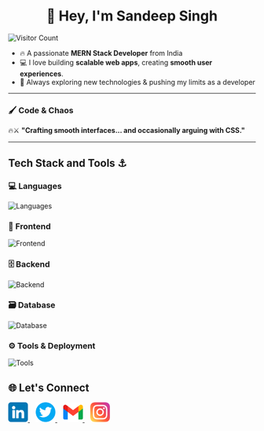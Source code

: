 <h1 align="center">👋 Hey, I'm Sandeep Singh</h1>

![Visitor Count](https://profile-counter.glitch.me/sandeep-singh-bhandal/count.svg)


- 🔥 A passionate **MERN Stack Developer** from India
- 💻 I love building **scalable web apps**, creating **smooth user experiences**.
- 🚀 Always exploring new technologies & pushing my limits as a developer

---

### 🖌 Code & Chaos

🔥⚔️ **"Crafting smooth interfaces... and occasionally arguing with CSS."**

---

<h2>Tech Stack and Tools ⚓</h2>
<h3>💻 Languages</h3>
<p>
  <img src="https://skillicons.dev/icons?i=c,cpp,js,ts" height="40" alt="Languages"  />
</p>

<!-- Frontend -->
<h3>🎨 Frontend</h3>
<p>
  <img src="https://skillicons.dev/icons?i=html,css,bootstrap,tailwind,react,next" height="40" alt="Frontend" />
</p>

<!-- Backend -->
<h3>🗄 Backend</h3>
<p>
  <img src="https://skillicons.dev/icons?i=nodejs,express" height="40" alt="Backend" />
</p>

<!-- Database -->
<h3>🗃 Database</h3>
<p>
  <img src="https://skillicons.dev/icons?i=mongodb" height="40" alt="Database" />
</p>

<!-- Tools & Deployment -->
<h3>⚙️ Tools & Deployment</h3>
<p>
  <img src="https://skillicons.dev/icons?i=vscode,webstorm,git,github,postman,vercel,netlify" height="40" alt="Tools" />
</p>


<h2>🌐 Let's Connect</h2>
<p>
  <a href="https://www.linkedin.com/in/sandeep-singh-bhandal-a4804932b?utm_source=share&utm_campaign=share_via&utm_content=profile&utm_medium=ios_app" target="_blank">
    <img src="./images/linkedin.png" alt="LinkedIn" height=40 width=40/>
  </a>
  &nbsp;&nbsp;
  <a href="https://www.instagram.com/_sunny_310" target="_blank">
    <img src="./images//twitter.png" alt="X" height=40 width=40/>
  </a>
  &nbsp;&nbsp;
  <a href="mailto:sandeepbhandaldev@gmail.com" target="_blank">
    <img src="./images//gmail.png" alt="Email" height=40 width=40/>
  </a>
  &nbsp;&nbsp;
  <a href="https://www.instagram.com/_sunny_310" target="_blank">
    <img src="./images//instagram.png" alt="Instagram" height=40 width=40/>
  </a>
</p>

